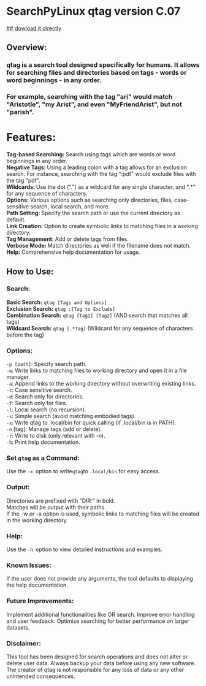 # SearchPyLinux qtag version C.07

<a href="https://pypi.org/project/SearchPyLinux/"> ## dowload it directly </a>

## Overview:
### qtag is a search tool designed specifically for humans. It allows for searching files and directories based on tags - words or word beginnings - in any order. <br>
### For example, searching with the tag "ari" would match "Aristotle", "my Arist", and even "MyFriendArist", but not "parish".

# Features:
<strong> Tag-based Searching: </strong> Search using tags which are words or word beginnings in any order. <br>
<strong> Negative Tags: </strong>Using a leading colon with a tag allows for an exclusion search. For instance, searching with the tag ":pdf" would exclude files with the tag "pdf". <br>
<strong> Wildcards: </strong>Use the dot (".") as a wildcard for any single character, and ".*" for any sequence of characters. <br>
<strong> Options: </strong>Various options such as searching only directories, files, case-sensitive search, local search, and more. <br>
<strong> Path Setting: </strong>Specify the search path or use the current directory as default. <br>
<strong> Link Creation: </strong>Option to create symbolic links to matching files in a working directory. <br>
<strong> Tag Management: </strong>Add or delete tags from files. <br>
<strong> Verbose Mode: </strong>Match directories as well if the filename does not match. <br>
<strong> Help: </strong>Comprehensive help documentation for usage. <br> 
## How to Use: <br>
### Search: <br>

<strong> Basic Search:</strong> ```qtag [Tags and Options]``` <br>
<strong> Exclusion Search:</strong> ```qtag :[Tag to Exclude]``` <br>
<strong> Combination Search:</strong> ```qtag [Tag1] [Tag2]``` (AND search that matches all tags) <br>
<strong> Wildcard Search:</strong> ```qtag [.*Tag]``` (Wildcard for any sequence of characters before the tag) <br>

### Options:

```-p [path]```: Specify search path.<br>
```-w```: Write links to matching files to working directory and open it in a file manager.<br>
```-a```: Append links to the working directory without overwriting existing links.<br>
```-c```: Case sensitive search.<br>
```-d```: Search only for directories.<br>
```-f```: Search only for files.<br>
```-l```: Local search (no recursion).<br>
```-s```: Simple search (avoid matching embodied tags).<br>
```-x```: Write qtag to .local/bin for quick calling (if .local/bin is in PATH).<br>
```-n``` [tag]: Manage tags (add or delete).<br>
```-r```: Write to disk (only relevant with -n).<br>
```-h```: Print help documentation.<br>

### Set ```qtag``` as a Command:

Use the ```-x ```option to write``` qtag ```to ```.local/bin``` for easy access.

### Output:

Directories are prefixed with "DIR:" in bold.<br>
Matches will be output with their paths.<br>
If the -w or -a option is used, symbolic links to matching files will be created in the working directory.<br>

### Help:

Use the ```-h ```option to view detailed instructions and examples.
### Known Issues:
If the user does not provide any arguments, the tool defaults to displaying the help documentation.
### Future Improvements:
Implement additional functionalities like OR search.
Improve error handling and user feedback.
Optimize searching for better performance on larger datasets.
### Disclaimer:
This tool has been designed for search operations and does not alter or delete user data. Always backup your data before using any new software. The creator of qtag is not responsible for any loss of data or any other unintended consequences.
